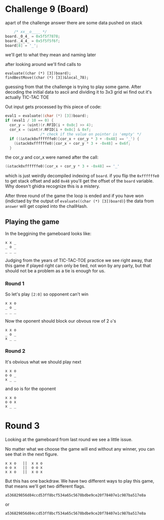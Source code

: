 # Challenge 9 (Board)

apart of the challenge answer there are some data pushed on stack
``` c
	/* xx__o____ */
board._0_4_ = 0x5f5f7878;
board._4_4_ = 0x5f5f5f6f;
board[8] = '_';
```
we'll get to what they mean and naming later

after looking around we'll find calls to 
```
evaluate((char (*) [3])board);
findBestMove((char (*) [3])&local_78);
```

guessing from that the challenge is trying to play some game.
After decoding the initial data to ascii and dividing it to 3x3 grid wi find out it's actually TIC-TAC TOE

Out input gets processed by this piece of code:
```c
eval1 = evaluate((char (*) [3])board);
if (eval1 / 10 == 0) {
  cor_y = (uint)(r.RFID[i + 0x8c] >> 4);
  cor_x = (uint)r.RFID[i + 0x8c] & 0xf;
				/* check if the value on pointer is 'empty' */
  if ((&stack0xffffffe0)[cor_x + cor_y * 3 + -0x48] == '_') {
	(&stack0xffffffe0)[cor_x + cor_y * 3 + -0x48] = 0x6f;
  }
```
the cor_y and cor_x were named after the call: 
```c
(&stack0xffffffe0)[cor_x + cor_y * 3 + -0x48] == '_'
```

which is just weirdly decompiled indexing of `board`.
if you flip the `0xffffffe0` to get stack offset and add `0x48` you'll get the offset of the
`board` variable. Why doesn't ghidra recognize this is a mistery.


After three round of the game the loop is ended and if you have won (indictaed by the output of `evaluate((char (*) [3])board)`)
the data from `answer` will get copied into the challHash.

## Playing the game

In the beggining the gameboard looks like:
```
x x _
_ o _
_ _ _
```

Judging from the years of TIC-TAC-TOE practice we see right away, that this game if played right 
can only be tied, not won by any party, but that should not be a problem as a tie is enough for us.

### Round 1
So let's play `[2:0]` so opponent can't win
```
x x o
_ o _
_ _ _
```

Now the oponent should block our obvous row of 2 `o`'s
```
x x o
_ o _
x _ _
```

### Round 2
It's obvious what we should play next
```
x x o
o o _
x _ _
```
and so is for the oponent
```
x x o
o o x
x _ _
```

# Round 3
Looking at the gameboard from last round we see  a little issue.

No matter what we choose the game will end without any winner, 
you can see that in the next figure.
```
x x o   ||  x x o
o o x   ||  o o x
x x o   ||  x o x
```

But this has one backdraw. We have two different ways to play this game, that means
we'll get two different flags.

```
a536829856d84ccd53ff8bcf534a65c5678bdbe9ce20f78407e1c987ba517e8a
```
or
```
a536829856d84ccd53ff8bcf534a65c5678bdbe9ce20f78407e1c987ba517e8a
```